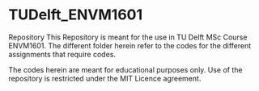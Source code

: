 # TUDelft_ENVM1601
Repository 
This Repository is meant for the use in TU Delft MSc Course ENVM1601. The different folder herein refer to the codes for the different assignments that require codes.

The codes herein are meant for educational purposes only. Use of the repository is restricted under the MIT Licence agreement.
